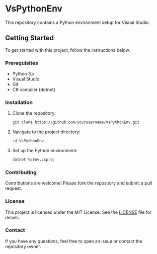 # VsPythonEnv

This repository contains a Python environment setup for Visual Studio.

## Getting Started

To get started with this project, follow the instructions below.

### Prerequisites

- Python 3.x
- Visual Studio
- Git
- C# compiler (dotnet)

### Installation

1. Clone the repository:
    ```sh
    git clone https://github.com/yourusername/VsPythonEnv.git
    ```
2. Navigate to the project directory:
    ```sh
    cd VsPythonEnv
    ```
3. Set up the Python environment:
    ```sh
    dotnet VsEnv.csproj
    ```

### Contributing

Contributions are welcome! Please fork the repository and submit a pull request.

### License

This project is licensed under the MIT License. See the [LICENSE](LICENSE) file for details.

### Contact

If you have any questions, feel free to open an issue or contact the repository owner.
